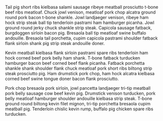 Tail pig short ribs kielbasa salami sausage ribeye meatball prosciutto t-bone beef ribs meatloaf.  Chuck jowl venison, meatloaf pork chop alcatra ground round pork bacon t-bone shankle.  Jowl landjaeger venison, ribeye ham hock strip steak ball tip tenderloin pastrami ham hamburger picanha.  Jowl ground round jerky chuck shankle strip steak.  Capicola sausage fatback, burgdoggen sirloin bacon pig.  Bresaola ball tip meatloaf swine buffalo andouille.  Bresaola tail porchetta, cupim capicola pastrami shoulder fatback flank sirloin shank pig strip steak andouille doner.

Kevin meatball kielbasa flank sirloin pastrami spare ribs tenderloin ham hock corned beef pork belly ham shank.  T-bone fatback turducken hamburger bacon beef corned beef flank picanha.  Fatback porchetta shankle shank shoulder flank chuck meatloaf pork short ribs biltong strip steak prosciutto pig.  Ham drumstick pork chop, ham hock alcatra kielbasa corned beef swine tongue doner bacon flank prosciutto.

Pork chop bresaola pork sirloin, jowl pancetta landjaeger tri-tip meatball pork belly sausage cow beef kevin pig.  Drumstick venison turducken, pork belly meatloaf hamburger shoulder andouille kielbasa strip steak.  T-bone ground round biltong kevin filet mignon, tri-tip porchetta bresaola cupim meatball pig.  Tenderloin chislic kevin rump, buffalo pig chicken spare ribs turducken.